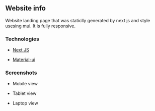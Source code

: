 ## Website info

Website landing page that was staticlly generated by next js and style usesing mui.
It is fully responsive.

### Technologies 

- [Next JS](https://nextjs.org/)

- [Material-ui ](https://mui.com/)


### Screenshots

- Mobile view

- Tablet view

- Laptop view
